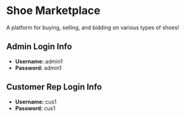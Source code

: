 # Shoe Marketplace

A platform for buying, selling, and bidding on various types of shoes!

## Admin Login Info

- **Username:** admin1
- **Password:** admin1

## Customer Rep Login Info

- **Username:** cus1
- **Password:** cus1

